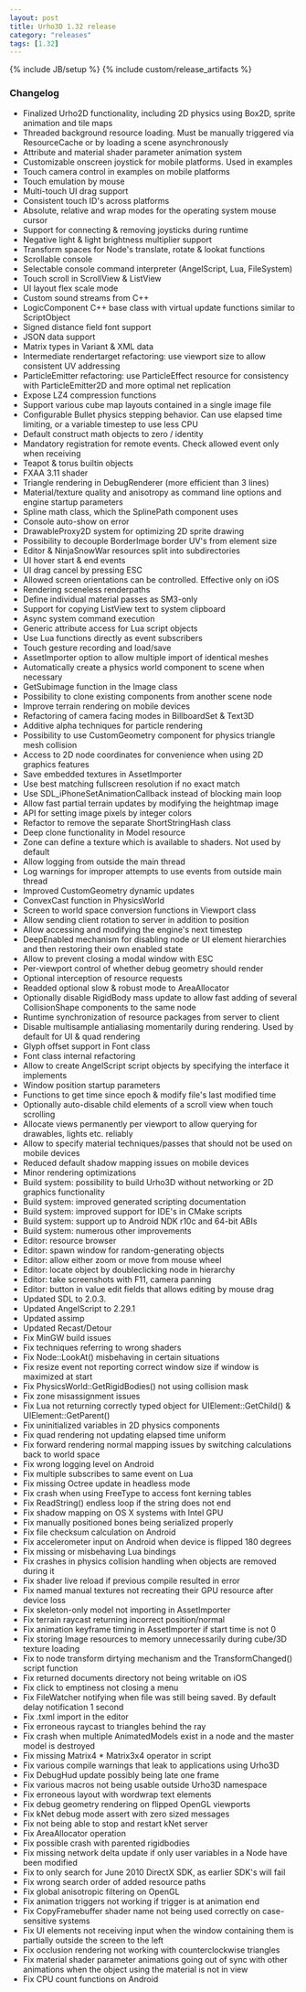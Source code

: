 ```yaml
---
layout: post
title: Urho3D 1.32 release
category: "releases"
tags: [1.32]
---
```

{% include JB/setup %}
{% include custom/release_artifacts %}

### Changelog
- Finalized Urho2D functionality, including 2D physics using Box2D, sprite animation and tile maps
- Threaded background resource loading. Must be manually triggered via ResourceCache or by loading a scene asynchronously
- Attribute and material shader parameter animation system
- Customizable onscreen joystick for mobile platforms. Used in examples
- Touch camera control in examples on mobile platforms
- Touch emulation by mouse
- Multi-touch UI drag support
- Consistent touch ID's across platforms
- Absolute, relative and wrap modes for the operating system mouse cursor
- Support for connecting & removing joysticks during runtime
- Negative light & light brightness multiplier support
- Transform spaces for Node's translate, rotate & lookat functions
- Scrollable console
- Selectable console command interpreter (AngelScript, Lua, FileSystem)
- Touch scroll in ScrollView & ListView
- UI layout flex scale mode
- Custom sound streams from C++
- LogicComponent C++ base class with virtual update functions similar to ScriptObject
- Signed distance field font support
- JSON data support
- Matrix types in Variant & XML data
- Intermediate rendertarget refactoring: use viewport size to allow consistent UV addressing
- ParticleEmitter refactoring: use ParticleEffect resource for consistency with ParticleEmitter2D and more optimal net replication
- Expose LZ4 compression functions
- Support various cube map layouts contained in a single image file
- Configurable Bullet physics stepping behavior. Can use elapsed time limiting, or a variable timestep to use less CPU
- Default construct math objects to zero / identity
- Mandatory registration for remote events. Check allowed event only when receiving
- Teapot & torus builtin objects
- FXAA 3.11 shader
- Triangle rendering in DebugRenderer (more efficient than 3 lines)
- Material/texture quality and anisotropy as command line options and engine startup parameters
- Spline math class, which the SplinePath component uses
- Console auto-show on error
- DrawableProxy2D system for optimizing 2D sprite drawing
- Possibility to decouple BorderImage border UV's from element size
- Editor & NinjaSnowWar resources split into subdirectories
- UI hover start & end events
- UI drag cancel by pressing ESC
- Allowed screen orientations can be controlled. Effective only on iOS
- Rendering sceneless renderpaths
- Define individual material passes as SM3-only
- Support for copying ListView text to system clipboard
- Async system command execution
- Generic attribute access for Lua script objects
- Use Lua functions directly as event subscribers
- Touch gesture recording and load/save
- AssetImporter option to allow multiple import of identical meshes
- Automatically create a physics world component to scene when necessary
- GetSubimage function in the Image class
- Possibility to clone existing components from another scene node
- Improve terrain rendering on mobile devices
- Refactoring of camera facing modes in BillboardSet & Text3D
- Additive alpha techniques for particle rendering
- Possibility to use CustomGeometry component for physics triangle mesh collision
- Access to 2D node coordinates for convenience when using 2D graphics features
- Save embedded textures in AssetImporter
- Use best matching fullscreen resolution if no exact match
- Use SDL_iPhoneSetAnimationCallback instead of blocking main loop
- Allow fast partial terrain updates by modifying the heightmap image
- API for setting image pixels by integer colors
- Refactor to remove the separate ShortStringHash class
- Deep clone functionality in Model resource
- Zone can define a texture which is available to shaders. Not used by default
- Allow logging from outside the main thread
- Log warnings for improper attempts to use events from outside main thread
- Improved CustomGeometry dynamic updates
- ConvexCast function in PhysicsWorld
- Screen to world space conversion functions in Viewport class
- Allow sending client rotation to server in addition to position
- Allow accessing and modifying the engine's next timestep
- DeepEnabled mechanism for disabling node or UI element hierarchies and then restoring their own enabled state
- Allow to prevent closing a modal window with ESC
- Per-viewport control of whether debug geometry should render
- Optional interception of resource requests
- Readded optional slow & robust mode to AreaAllocator
- Optionally disable RigidBody mass update to allow fast adding of several CollisionShape components to the same node
- Runtime synchronization of resource packages from server to client
- Disable multisample antialiasing momentarily during rendering. Used by default for UI & quad rendering
- Glyph offset support in Font class
- Font class internal refactoring
- Allow to create AngelScript script objects by specifying the interface it implements
- Window position startup parameters
- Functions to get time since epoch & modify file's last modified time
- Optionally auto-disable child elements of a scroll view when touch scrolling
- Allocate views permanently per viewport to allow querying for drawables, lights etc. reliably
- Allow to specify material techniques/passes that should not be used on mobile devices
- Reduced default shadow mapping issues on mobile devices
- Minor rendering optimizations
- Build system: possibility to build Urho3D without networking or 2D graphics functionality
- Build system: improved generated scripting documentation
- Build system: improved support for IDE's in CMake scripts
- Build system: support up to Android NDK r10c and 64-bit ABIs
- Build system: numerous other improvements
- Editor: resource browser
- Editor: spawn window for random-generating objects
- Editor: allow either zoom or move from mouse wheel
- Editor: locate object by doubleclicking node in hierarchy
- Editor: take screenshots with F11, camera panning
- Editor: button in value edit fields that allows editing by mouse drag
- Updated SDL to 2.0.3.
- Updated AngelScript to 2.29.1
- Updated assimp
- Updated Recast/Detour
- Fix MinGW build issues
- Fix techniques referring to wrong shaders
- Fix Node::LookAt() misbehaving in certain situations
- Fix resize event not reporting correct window size if window is maximized at start
- Fix PhysicsWorld::GetRigidBodies() not using collision mask
- Fix zone misassignment issues
- Fix Lua not returning correctly typed object for UIElement::GetChild() & UIElement::GetParent()
- Fix uninitialized variables in 2D physics components
- Fix quad rendering not updating elapsed time uniform
- Fix forward rendering normal mapping issues by switching calculations back to world space
- Fix wrong logging level on Android
- Fix multiple subscribes to same event on Lua
- Fix missing Octree update in headless mode
- Fix crash when using FreeType to access font kerning tables
- Fix ReadString() endless loop if the string does not end
- Fix shadow mapping on OS X systems with Intel GPU
- Fix manually positioned bones being serialized properly
- Fix file checksum calculation on Android
- Fix accelerometer input on Android when device is flipped 180 degrees
- Fix missing or misbehaving Lua bindings
- Fix crashes in physics collision handling when objects are removed during it
- Fix shader live reload if previous compile resulted in error
- Fix named manual textures not recreating their GPU resource after device loss
- Fix skeleton-only model not importing in AssetImporter
- Fix terrain raycast returning incorrect position/normal
- Fix animation keyframe timing in AssetImporter if start time is not 0
- Fix storing Image resources to memory unnecessarily during cube/3D texture loading
- Fix to node transform dirtying mechanism and the TransformChanged() script function
- Fix returned documents directory not being writable on iOS
- Fix click to emptiness not closing a menu
- Fix FileWatcher notifying when file was still being saved. By default delay notification 1 second
- Fix .txml import in the editor
- Fix erroneous raycast to triangles behind the ray
- Fix crash when multiple AnimatedModels exist in a node and the master model is destroyed
- Fix missing Matrix4 * Matrix3x4 operator in script
- Fix various compile warnings that leak to applications using Urho3D
- Fix DebugHud update possibly being late one frame
- Fix various macros not being usable outside Urho3D namespace
- Fix erroneous layout with wordwrap text elements
- Fix debug geometry rendering on flipped OpenGL viewports
- Fix kNet debug mode assert with zero sized messages
- Fix not being able to stop and restart kNet server
- Fix AreaAllocator operation
- Fix possible crash with parented rigidbodies
- Fix missing network delta update if only user variables in a Node have been modified
- Fix to only search for June 2010 DirectX SDK, as earlier SDK's will fail
- Fix wrong search order of added resource paths
- Fix global anisotropic filtering on OpenGL
- Fix animation triggers not working if trigger is at animation end
- Fix CopyFramebuffer shader name not being used correctly on case-sensitive systems
- Fix UI elements not receiving input when the window containing them is partially outside the screen to the left
- Fix occlusion rendering not working with counterclockwise triangles
- Fix material shader parameter animations going out of sync with other animations when the object using the material is not in view
- Fix CPU count functions on Android
